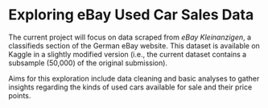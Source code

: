 # Exploring eBay Used Car Sales Data

The current project will focus on data scraped from *eBay Kleinanzigen*, a classifieds section of the German eBay website. This dataset is available on Kaggle in a slightly modified version (i.e., the current dataset contains a subsample (50,000) of the original submission).

Aims for this exploration include data cleaning and basic analyses to gather insights regarding the kinds of used cars available for sale and their price points.
